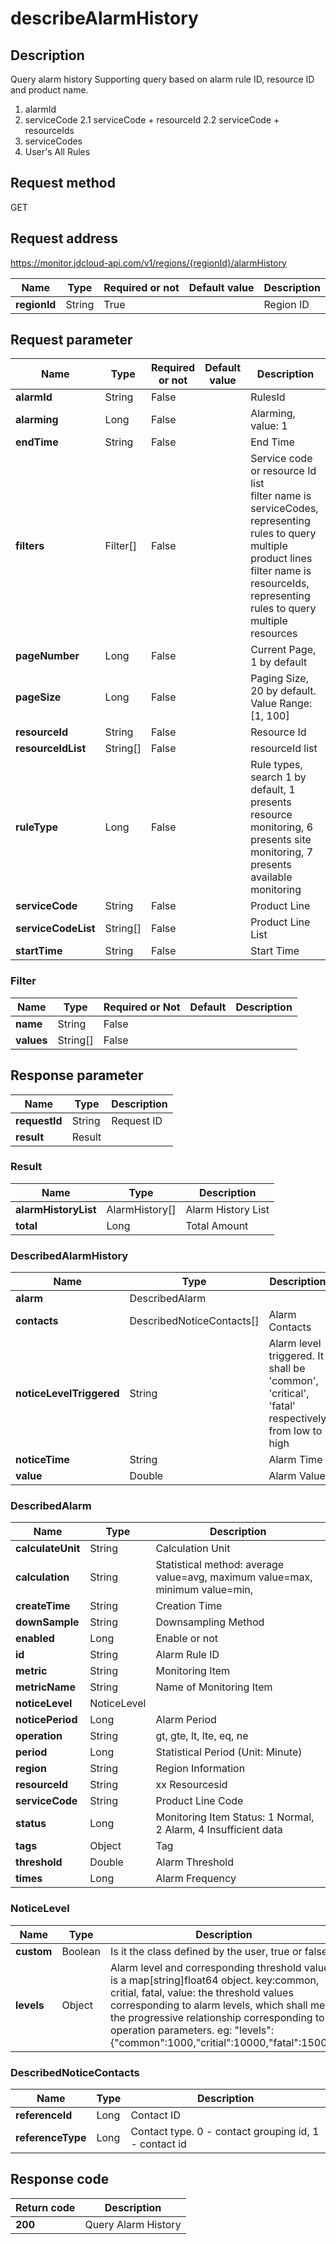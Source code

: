 # describeAlarmHistory


## Description
Query alarm history
Supporting query based on alarm rule ID, resource ID and product name.
1. alarmId
2. serviceCode
2.1 serviceCode + resourceId
2.2 serviceCode + resourceIds
3. serviceCodes
4. User's All Rules

## Request method
GET

## Request address
https://monitor.jdcloud-api.com/v1/regions/{regionId}/alarmHistory

|Name|Type|Required or not|Default value|Description|
|---|---|---|---|---|
|**regionId**|String|True| |Region ID|

## Request parameter
|Name|Type|Required or not|Default value|Description|
|---|---|---|---|---|
|**alarmId**|String|False| |RulesId|
|**alarming**|Long|False| |Alarming, value: 1|
|**endTime**|String|False| |End Time|
|**filters**|Filter[]|False| |Service code or resource Id list <br>filter name is serviceCodes, representing rules to query multiple product lines<br>filter name is resourceIds, representing rules to query multiple resources|
|**pageNumber**|Long|False| |Current Page, 1 by default|
|**pageSize**|Long|False| |Paging Size, 20 by default. Value Range: [1, 100]|
|**resourceId**|String|False| |Resource Id|
|**resourceIdList**|String[]|False| |resourceId list|
|**ruleType**|Long|False| |Rule types, search 1 by default, 1 presents resource monitoring, 6 presents site monitoring, 7 presents available monitoring|
|**serviceCode**|String|False| |Product Line|
|**serviceCodeList**|String[]|False| |Product Line List|
|**startTime**|String|False| |Start Time|

### Filter
|Name|Type|Required or Not|Default|Description|
|---|---|---|---|---|
|**name**|String|False| | |
|**values**|String[]|False| | |

## Response parameter
|Name|Type|Description|
|---|---|---|
|**requestId**|String|Request ID|
|**result**|Result| |

### Result
|Name|Type|Description|
|---|---|---|
|**alarmHistoryList**|AlarmHistory[]|Alarm History List|
|**total**|Long|Total Amount|
### DescribedAlarmHistory
|Name|Type|Description|
|---|---|---|
|**alarm**|DescribedAlarm| |
|**contacts**|DescribedNoticeContacts[]|Alarm Contacts|
|**noticeLevelTriggered**|String|Alarm level triggered. It shall be 'common', 'critical', 'fatal' respectively from low to high|
|**noticeTime**|String|Alarm Time|
|**value**|Double|Alarm Value|
### DescribedAlarm
|Name|Type|Description|
|---|---|---|
|**calculateUnit**|String|Calculation Unit|
|**calculation**|String|Statistical method: average value=avg, maximum value=max, minimum value=min,|
|**createTime**|String|Creation Time|
|**downSample**|String|Downsampling Method|
|**enabled**|Long|Enable or not|
|**id**|String|Alarm Rule ID|
|**metric**|String|Monitoring Item|
|**metricName**|String|Name of Monitoring Item|
|**noticeLevel**|NoticeLevel| |
|**noticePeriod**|Long|Alarm Period|
|**operation**|String|gt, gte, lt, lte, eq, ne|
|**period**|Long|Statistical Period (Unit: Minute)|
|**region**|String|Region Information|
|**resourceId**|String|xx Resourcesid|
|**serviceCode**|String|Product Line Code|
|**status**|Long|Monitoring Item Status: 1 Normal, 2 Alarm, 4 Insufficient data|
|**tags**|Object|Tag|
|**threshold**|Double|Alarm Threshold|
|**times**|Long|Alarm Frequency|
### NoticeLevel
|Name|Type|Description|
|---|---|---|
|**custom**|Boolean|Is it the class defined by the user, true or false|
|**levels**|Object|Alarm level and corresponding threshold value is a map[string]float64 object. key:common, critial, fatal, value: the threshold values corresponding to alarm levels, which shall meet the progressive relationship corresponding to operation parameters. eg: "levels":{"common":1000,"critial":10000,"fatal":15000}|
### DescribedNoticeContacts
|Name|Type|Description|
|---|---|---|
|**referenceId**|Long|Contact ID|
|**referenceType**|Long|Contact type. 0 - contact grouping id, 1 - contact id|

## Response code
|Return code|Description|
|---|---|
|**200**|Query Alarm History|
